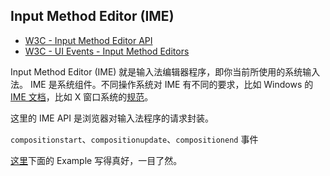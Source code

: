 ## Input Method Editor (IME)

- [W3C - Input Method Editor API](https://www.w3.org/TR/ime-api/)
- [W3C - UI Events - Input Method Editors](https://www.w3.org/TR/uievents/#keys-IME)

Input Method Editor (IME) 就是输入法编辑器程序，即你当前所使用的系统输入法。
IME 是系统组件。不同操作系统对 IME 有不同的要求，比如 Windows 的 [IME 文档](https://docs.microsoft.com/zh-cn/windows/apps/design/input/input-method-editors)，比如 X 窗口系统的[规范](https://www.x.org/releases/X11R7.7/doc/libX11/libX11/libX11.html#Input_Methods)。

这里的 IME API 是浏览器对输入法程序的请求封装。

`compositionstart`、`compositionupdate`、`compositionend` 事件

[这里](https://www.w3.org/TR/uievents/#keys-IME)下面的 Example 写得真好，一目了然。
